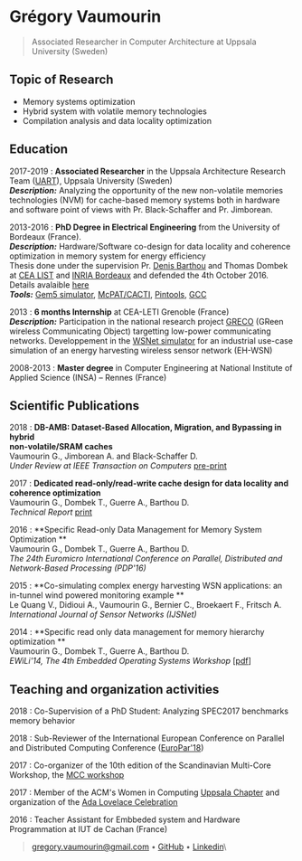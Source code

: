 Grégory Vaumourin
=================

>  Associated Researcher in Computer Architecture at Uppsala University (Sweden)

Topic of Research 
-----------------

* Memory systems optimization
* Hybrid system with volatile memory technologies
* Compilation analysis and data locality optimization 

Education
---------

2017-2019
:   **Associated Researcher**  in the Uppsala Architecture Research Team ([UART][22]), Uppsala University (Sweden)\
    __*Description:*__ Analyzing the opportunity of the new non-volatile memories technologies (NVM) for cache-based memory systems both in hardware and software point of views with Pr. Black-Schaffer and Pr. Jimborean.


2013-2016
:   **PhD Degree in Electrical Engineering** from the University of Bordeaux (France).\
    __*Description:*__ Hardware/Software co-design for data locality and coherence optimization in memory system for energy efficiency\
    Thesis done under the supervision Pr. [Denis Barthou][9] and Thomas Dombek at [CEA LIST][13] and [INRIA Bordeaux][10] and defended the 4th October 2016. Details avalaible [here][7]\
   __*Tools:*__ [Gem5 simulator][15], [McPAT/CACTI][16], [Pintools][20], [GCC][17]


2013
:    **6 months Internship** at CEA-LETI Grenoble (France)\
     __*Description:*__ Participation in the national research project [GRECO][4] (GReen wireless Communicating Object) targetting low-power communicating networks. Developpement in the [WSNet simulator][5] for an industrial use-case simulation of an energy harvesting wireless sensor network (EH-WSN) 


2008-2013
:   **Master degree** in Computer Engineering at National Institute of Applied Science (INSA) – Rennes (France)


Scientific Publications
------------

2018
:   **DB-AMB: Dataset-Based Allocation, Migration, and Bypassing in hybrid** \
    **non-volatile/SRAM caches** \
    Vaumourin G., Jimborean A. and Black-Schaffer D.\
    *Under Review at IEEE Transaction on Computers* [pre-print][21] 


2017
:   **Dedicated read-only/read-write cache design for data locality and coherence optimization**\
    Vaumourin G., Dombek T., Guerre A., Barthou D.\
    *Technical Report* [print][6] 


2016
:   **Specific Read-only Data Management for Memory System Optimization **\
    Vaumourin G., Dombek T., Guerre A., Barthou D.\
    *The 24th Euromicro International Conference on Parallel, Distributed and Network-Based Processing (PDP'16)*


2015
:   **Co-simulating complex energy harvesting WSN applications: an in-tunnel wind powered monitoring example **\
    Le Quang V., Didioui A., Vaumourin G., Bernier C., Broekaert F., Fritsch A. \
    *International Journal of Sensor Networks (IJSNet)*


2014
:   **Specific read only data management for memory hierarchy optimization **\
    Vaumourin G., Dombek T., Guerre A., Barthou D.\
    *EWiLi'14, The 4th Embedded Operating Systems Workshop* [[pdf][2]]

    

Teaching and organization activities
------------

2018
:   Co-Supervision of a PhD Student: Analyzing SPEC2017 benchmarks memory behavior

2018
:   Sub-Reviewer of the International European Conference on Parallel and Distributed Computing Conference ([EuroPar'18][19])

2017
:   Co-organizer of the 10th edition of the Scandinavian Multi-Core Workshop, the [MCC workshop][8] 

2017
:   Member of the ACM's Women in Computing [Uppsala Chapter][14] and organization of the [Ada Lovelace Celebration][18]

2016
:   Teacher Assistant for Embbeded system and Hardware Programmation at IUT de Cachan (France)


> <gregory.vaumourin@gmail.com> • 
> [GitHub][1] • [Linkedin][3]\


[1]: https://github.com/gvaumour/
[2]: https://hal.archives-ouvertes.fr/hal-01090218/document
[3]: https://fr.linkedin.com/in/grégory-vaumourin-597a7397
[4]: http://greco.irisa.fr/
[5]: http://wsnet.gforge.inria.fr/
[6]: https://github.com/gvaumour/gvaumour.github.io/blob/master/report.pdf
[7]: https://www.theses.fr/2016BORD0173
[8]: http://www.it.uu.se/research/upmarc/events/MCC2017
[9]: http://www.labri.fr/perso/barthou/
[10]:https://www.inria.fr/equipes/storm
[11]:http://www.it.uu.se/katalog/davbl791
[12]:http://katalog.uu.se/profile/?id=N12-1860
[13]: http://www-list.cea.fr/en/
[14]: https://uu.acm.org/
[15]: http://www.gem5.org/Main_Page
[16]: http://www.hpl.hp.com/research/mcpat/
[17]: https://gcc.gnu.org/
[18]: http://adalovelace-celebration.acm.org/
[19]: https://europar2018.org/
[20]: https://software.intel.com/en-us/articles/pin-a-dynamic-binary-instrumentation-tool
[21]: https://github.com/gvaumour/gvaumour.github.io/blob/master/tc.pdf
[22]: https://www.it.uu.se/research/group/uart
